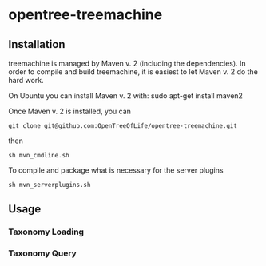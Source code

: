 opentree-treemachine
===============
Installation
---------------
treemachine is managed by Maven v. 2 (including the dependencies). In order to compile and build treemachine, it is easiest to let Maven v. 2 do the hard work.

On Ubuntu you can install Maven v. 2 with:
sudo apt-get install maven2

Once Maven v. 2 is installed, you can 
	
	git clone git@github.com:OpenTreeOfLife/opentree-treemachine.git

then 
	
	sh mvn_cmdline.sh
	
To compile and package what is necessary for the server plugins

	sh mvn_serverplugins.sh

Usage
--------------
### Taxonomy Loading
### Taxonomy Query
